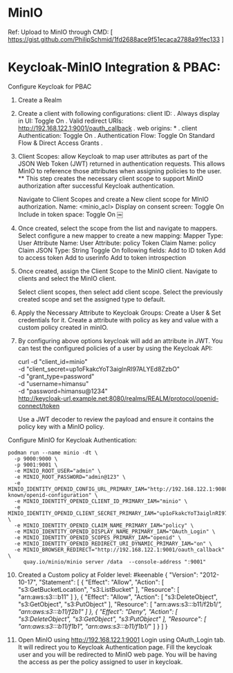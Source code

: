 # MinIO

Ref: Upload to MinIO through CMD: [ https://gist.github.com/PhilipSchmid/1fd2688ace9f51ecaca2788a91fec133 ]

# Keycloak-MinIO Integration & PBAC:
Configure Keycloak for PBAC
1. Create a Realm
   
2. Create a client with following configurations:
   client ID: <minio> .
   Always display in UI: Toggle On .
   Valid redirect URIs: http://192.168.122.1:9001/oauth_callback  .
   web origins: *  .
   client Authentication: Toggle On  .
   Authentication Flow: Toggle On Standard Flow & Direct Access Grants .

3. Client Scopes: allow Keycloak to map user attributes as part of the JSON Web Token (JWT) returned in authentication requests. This allows MinIO to reference 
                  those attributes when assigning policies to the user.
   ** This step creates the necessary client scope to support MinIO authorization after successful Keycloak authentication.

   Navigate to Client Scopes and create a New client scope for MInIO authorization.
   Name: <minio_acl>
   Display on consent screen: Toggle On
   Include in token space: Toggle On
 ￼
4. Once created, select the scope from the list and navigate to mappers.
   Select configure a new mapper to create a new mapping:
   Mapper Type: User Attribute
   Name: <minio-policy-mapper>
   User Attribute: policy
   Token Claim Name: policy
   Claim JSON Type: String
   Toggle On following fields:
   Add to ID token
   Add to access token
   Add to userinfo
   Add to token introspection

5. Once created, assign the Client Scope to the MinIO client.
   Navigate to clients and select the MinIO client.

   Select client scopes, then select add client scope.
   Select the previously created scope and set the assigned type to default.

6. Apply the Necessary Attribute to Keycloak Groups:
   Create a User & Set credentials for it.
   Create a attribute with policy as key and value with a custom policy created in minIO.

7. By configuring above options keycloak will add an attribute in JWT.
   You can test the configured policies of a user by using the Keycloak API:
   
    curl -d "client_id=minio" \
     -d "client_secret=up1oFkakcYoT3aiglnRI97ALYEd8ZzbO" \
     -d "grant_type=password" \
     -d "username=himansu" \
     -d "password=himansu@1234" \
     http://keycloak-url.example.net:8080/realms/REALM/protocol/openid-connect/token

     Use a JWT decoder to review the payload and ensure it contains the policy key with a MinIO policy.
   
Configure MinIO for Keycloak Authentication:

    podman run --name minio -dt \
      -p 9000:9000 \
      -p 9001:9001 \
      -e MINIO_ROOT_USER="admin" \
      -e MINIO_ROOT_PASSWORD="admin@123" \
      -e MINIO_IDENTITY_OPENID_CONFIG_URL_PRIMARY_IAM="http://192.168.122.1:9080/realms/minio/.well-known/openid-configuration" \
      -e MINIO_IDENTITY_OPENID_CLIENT_ID_PRIMARY_IAM="minio" \
      -e MINIO_IDENTITY_OPENID_CLIENT_SECRET_PRIMARY_IAM="up1oFkakcYoT3aiglnRI97ALYEd8ZzbO" \
      -e MINIO_IDENTITY_OPENID_CLAIM_NAME_PRIMARY_IAM="policy" \
      -e MINIO_IDENTITY_OPENID_DISPLAY_NAME_PRIMARY_IAM="OAuth_Login" \
      -e MINIO_IDENTITY_OPENID_SCOPES_PRIMARY_IAM="openid" \
      -e MINIO_IDENTITY_OPENID_REDIRECT_URI_DYNAMIC_PRIMARY_IAM="on" \
      -e MINIO_BROWSER_REDIRECT="http://192.168.122.1:9001/oauth_callback" \
         quay.io/minio/minio server /data  --console-address ":9001"

   10. Created a Custom policy at Folder level:
       #keenable
        {
       "Version": "2012-10-17",
       "Statement": [
           {
               "Effect": "Allow",
               "Action": [
                   "s3:GetBucketLocation",
                   "s3:ListBucket"
               ],
               "Resource": [
                   "arn:aws:s3:::b11"
               ]
           },
           {
               "Effect": "Allow",
               "Action": [
                   "s3:DeleteObject",
                   "s3:GetObject",
                   "s3:PutObject"
               ],
               "Resource": [
                   "arn:aws:s3:::b11/f2b1/*",
                   "arn:aws:s3:::b11/f2b1"
               ]
           },
           {
               "Effect": "Deny",
               "Action": [
                   "s3:DeleteObject",
                   "s3:GetObject",
                   "s3:PutObject"
               ],
               "Resource": [
                   "arn:aws:s3:::b11/f1b1",
                   "arn:aws:s3:::b11/f1b1/*"
               ]
           }
       ]
   }
   
   11. Open MinIO using http://192.168.122.1:9001
       Login using OAuth_Login tab. It will redirect you to Keycloak Authentication page. Fill the keycloak user and you will be redirected to MinIO web page.
       You will be having the access as per the policy assigned to user in keycloak.



















    
